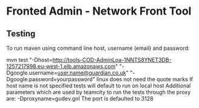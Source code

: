 Fronted Admin - Network Front Tool
==================================

Testing
-------
  To run maven using command line host, username (email) and password:
  
  mvn test "-Dhost=http://tools-COD-AdminLoa-1NNTS8YNET3DB-1257217998.eu-west-1.elb.amazonaws.com" "-Dgoogle.username=user.name@guardian.co.uk" "-Dgoogle.password=yourpassword"
  linux does not need the quote marks
  If host name is not specified tests will default to run on local host
  Additional parameters which are used by teamcity to run the tests through the proxy are:
  -Dproxyname=gudev.gnl
  The port is defaulted to 3128 